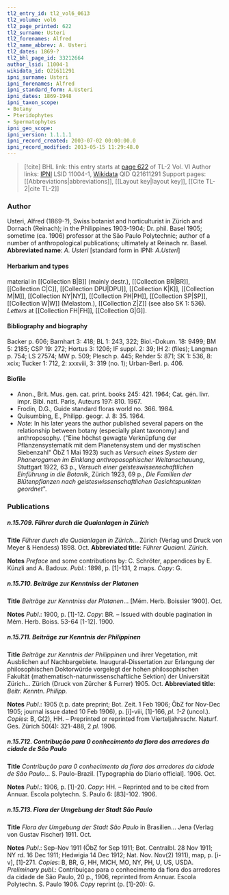 ```yaml
---
tl2_entry_id: tl2_vol6_0613
tl2_volume: vol6
tl2_page_printed: 622
tl2_surname: Usteri
tl2_forenames: Alfred
tl2_name_abbrev: A. Usteri
tl2_dates: 1869-?
tl2_bhl_page_id: 33212664
author_lsid: 11004-1
wikidata_id: Q21611291
ipni_surname: Usteri
ipni_forenames: Alfred
ipni_standard_form: A.Usteri
ipni_dates: 1869-1948
ipni_taxon_scope: 
- Botany
- Pteridophytes
- Spermatophytes
ipni_geo_scope: 
ipni_version: 1.1.1.1
ipni_record_created: 2003-07-02 00:00:00.0
ipni_record_modified: 2013-05-15 11:29:48.0
---
```


> [!cite] BHL link: this entry starts at [page 622](https://www.biodiversitylibrary.org/page/33212664) of TL-2 Vol. VI
> Author links: [IPNI](https://www.ipni.org/a/11004-1) LSID 11004-1, [Wikidata](https://www.wikidata.org/wiki/Q21611291) QID Q21611291
> Support pages: [[Abbreviations|abbreviations]], [[Layout key|layout key]], [[Cite TL-2|cite TL-2]]

### Author

Usteri, Alfred (1869-?), Swiss botanist and horticulturist in Zürich and Dornach (Reinach); in the Philippines 1903-1904; Dr. phil. Basel 1905; sometime (ca. 1906) professor at the São Paulo Polytechnic; author of a number of anthropological publications; ultimately at Reinach nr. Basel. 
**Abbreviated name**: *A. Usteri* \[standard form in IPNI: *A.Usteri*\]

#### Herbarium and types

material in [[Collection B|B]] (mainly destr.), [[Collection BR|BR]], [[Collection C|C]], [[Collection DPU|DPU]], [[Collection K|K]], [[Collection M|M]], [[Collection NY|NY]], [[Collection PH|PH]], [[Collection SP|SP]], [[Collection W|W]] (Melastom.), [[Collection Z|Z]] (see also SK 1: 536). *Letters* at [[Collection FH|FH]], [[Collection G|G]].

#### Bibliography and biography

Backer p. 606; Barnhart 3: 418; BL 1: 243, 322; Biol.-Dokum. 18: 9499; BM 5: 2185; CSP 19: 272; Hortus 3: 1206; IF suppl. 2: 39; IH 2: (files); Langman p. 754; LS 27574; MW p. 509; Plesch p. 445; Rehder 5: 871; SK 1: 536, 8: xcix; Tucker 1: 712, 2: xxxviii, 3: 319 (no. 1); Urban-Berl. p. 406.

#### Biofile

- Anon., Brit. Mus. gen. cat. print. books 245: 421. 1964; Cat. gén. livr. impr. Bibl. natl. Paris, Auteurs 197: 810. 1967.
- Frodin, D.G., Guide standard floras world no. 366. 1984.
- Quisumbing, E., Philipp. geogr. J. 8: 35. 1964.
- *Note*: In his later years the author published several papers on the relationship between botany (especially plant taxonomy) and anthroposophy. ("Eine höchst gewagte Verknüpfung der Pflanzensystematik mit dem Planetensystem und der mystischen Siebenzahl" ÖbZ 1 Mai 1923) such as *Versuch eines System der Phanerogamen im Einklang anthroposophischer Weltanschauung*, Stuttgart 1922, 63 p., *Versuch einer geisteswissenschaftlichen Einführung in die Botanik*, Zürich 1923, 69 p., *Die Familien der Blütenpflanzen nach geisteswissenschaftlichen Gesichtspunkten geordnet*".

### Publications

##### n.15.709. Führer durch die Quaianlagen in Zürich

**Title**
*Führer durch die Quaianlagen in Zürich*... Zürich (Verlag und Druck von Meyer & Hendess) 1898. Oct.
**Abbreviated title**: *Führer Quaianl. Zürich*.

**Notes**
*Preface* and some contributions by: C. Schröter, appendices by E. Künzli and A. Badoux.
*Publ*.: 1898, p. \[1\]-131, 2 maps. *Copy*: G.

##### n.15.710. Beiträge zur Kenntniss der Platanen

**Title**
*Beiträge zur Kenntniss der Platanen*... \[Mém. Herb. Boissier 1900\]. Oct.

**Notes**
*Publ*.: 1900, p. \[1\]-12. *Copy*: BR. – Issued with double pagination in Mém. Herb. Boiss. 53-64 \[1-12\]. 1900.

##### n.15.711. Beiträge zur Kenntnis der Philippinen

**Title**
*Beiträge zur Kenntnis der Philippinen* und ihrer Vegetation, mit Ausblichen auf Nachbargebiete. Inaugural-Dissertation zur Erlangung der philosophischen Doktorwürde vorgelegt der hohen philosophischen Fakultät (mathematisch-naturwissenschaftliche Sektion) der Universität Zürich... Zürich (Druck von Zürcher & Furrer) 1905. Oct.
**Abbreviated title**: *Beitr. Kenntn. Philipp.*

**Notes**
*Publ*.: 1905 (t.p. date preprint; Bot. Zeit. 1 Feb 1906; ÖbZ for Nov-Dec 1905; journal issue dated 10 Feb 1906), p. \[i\]-viii, \[1\]-166, *pl. 1-2* (uncol.). *Copies*: B, G(2), HH. – Preprinted or reprinted from Vierteljahrsschr. Naturf. Ges. Zürich 50(4): 321-488, 2 *pl*. 1906.

##### n.15.712. Contribução para 0 conhecimento da flora dos arredores da cidade de São Paulo

**Title**
*Contribução para 0 conhecimento da flora dos arredores da cidade de São Paulo*... S. Paulo-Brazil. \[Typographia do Diario official\]. 1906. Oct.

**Notes**
*Publ*.: 1906, p. \[1\]-20. *Copy*: HH. – Reprinted and to be cited from Annuar. Escola polytechn. S. Paulo 6: \[83\]-102. 1906.

##### n.15.713. Flora der Umgebung der Stadt São Paulo

**Title**
*Flora der Umgebung der Stadt São Paulo* in Brasilien... Jena (Verlag von Gustav Fischer) 1911. Oct.

**Notes**
*Publ*.: Sep-Nov 1911 (ÖbZ for Sep 1911; Bot. Centralbl. 28 Nov 1911; NY rd. 16 Dec 1911; Hedwigia 14 Dec 1912; Nat. Nov. Nov(2) 1911), map, p. \[i-v\], \[1\]-271. *Copies*: B, BR, G, HH, MICH, MO, NY, PH, U, US, USDA.
*Preliminary publ*.: Contribuiçao para o conhecimento da flora dos arredores da cidade de São Paulo, 20 p., 1906, reprinted from Annuar. Escola Polytechn. S. Paulo 1906. *Copy* reprint (p. \[1\]-20): G.

